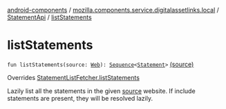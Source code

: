 [android-components](../../index.md) / [mozilla.components.service.digitalassetlinks.local](../index.md) / [StatementApi](index.md) / [listStatements](./list-statements.md)

# listStatements

`fun listStatements(source: `[`Web`](../../mozilla.components.service.digitalassetlinks/-asset-descriptor/-web/index.md)`): `[`Sequence`](https://kotlinlang.org/api/latest/jvm/stdlib/kotlin.sequences/-sequence/index.html)`<`[`Statement`](../../mozilla.components.service.digitalassetlinks/-statement/index.md)`>` [(source)](https://github.com/mozilla-mobile/android-components/blob/master/components/service/digitalassetlinks/src/main/java/mozilla/components/service/digitalassetlinks/local/StatementApi.kt#L36)

Overrides [StatementListFetcher.listStatements](../../mozilla.components.service.digitalassetlinks/-statement-list-fetcher/list-statements.md)

Lazily list all the statements in the given [source](list-statements.md#mozilla.components.service.digitalassetlinks.local.StatementApi$listStatements(mozilla.components.service.digitalassetlinks.AssetDescriptor.Web)/source) website.
If include statements are present, they will be resolved lazily.

